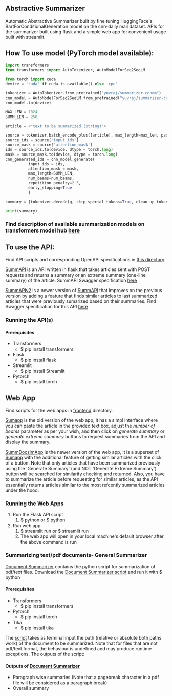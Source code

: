 ## Abstractive Summarizer
Automatic Abstractive Summarizer built by fine tuning HuggingFace's BartForConditionalGeneration model on the cnn-daily mail dataset.
APIs for the summarizer built using flask and a simple web app for convenient usage built with streamlit.

## How To use model (PyTorch model available):
```python
import transformers
from transformers import AutoTokenizer, AutoModelForSeq2SeqLM

from torch import cuda
device = 'cuda' if cuda.is_available() else 'cpu'

tokenizer = AutoTokenizer.from_pretrained("yuvraj/summarizer-cnndm")
cnn_model = AutoModelForSeq2SeqLM.from_pretrained("yuvraj/summarizer-cnndm")
cnn_model.to(device)

MAX_LEN = 1024
SUMM_LEN = 250

article = <"text to be summarized (string)">

source = tokenizer.batch_encode_plus([article], max_length=max_len, pad_to_max_length=True,return_tensors='pt', truncation='only_first')
source_ids = source['input_ids']
source_mask = source['attention_mask']
ids = source_ids.to(device, dtype = torch.long)
mask = source_mask.to(device, dtype = torch.long)
cnn_generated_ids = cnn_model.generate(
          input_ids = ids,
          attention_mask = mask, 
          max_length=SUMM_LEN,
          num_beams=num_beams,
          repetition_penalty=2.5,
          early_stopping=True
          )

summary = [tokenizer.decode(g, skip_special_tokens=True, clean_up_tokenization_spaces=True) for g in cnn_generated_ids]

print(summary)
```

### Find description of available summarization models on transformers model hub [here](https://huggingface.co/yuvraj)

## To use the API:
Find API scripts and corresponding OpenAPI specifications in [this directory](https://github.com/ust-ilabs/iitp-jun2020/tree/nlp-yuvrajraghuvanshi/summAPI).

[SummAPI](https://github.com/ust-ilabs/iitp-jun2020/blob/nlp-yuvrajraghuvanshi/summAPI/summAPI.py) is an API written in flask that takes articles sent with POST requests and returns a summary or an extreme summary (one-line summary) of the article.
SummAPI Swagger specification [here](https://github.com/ust-ilabs/iitp-jun2020/blob/nlp-yuvrajraghuvanshi/summAPI/summAPI_spec.yaml) 

[SummAPIv2](https://github.com/ust-ilabs/iitp-jun2020/blob/nlp-yuvrajraghuvanshi/summAPI/summAPIv2.py) is a newer version of [SummAPI](https://github.com/ust-ilabs/iitp-jun2020/blob/nlp-yuvrajraghuvanshi/summAPI/summAPI.py) that improves on the previous version by adding a feature that finds similar articles to last summarized articles that were previously sumarized based on their summaries.
Find Swagger specification for this API [here](https://github.com/ust-ilabs/iitp-jun2020/blob/nlp-yuvrajraghuvanshi/summAPI/summAPIv2_spec.yaml)

### Running the API(s)

#### Prerequisites

* Transformers
   * $ pip install transformers
* Flask
   * $ pip install flask
* Streamlit
   * $ pip install Streamlit     
* Pytorch
   * $ pip install torch

## Web App
Find scripts for the web apps in [frontend](https://github.com/ust-ilabs/iitp-jun2020/tree/nlp-yuvrajraghuvanshi/frontend) directory.

[Sumapp](https://github.com/ust-ilabs/iitp-jun2020/blob/nlp-yuvrajraghuvanshi/frontend/summapp.py) is the old version of the web app, it has a simpl interface where you can paste the article in the provided text box, adjust the *number of beams* parameter as per your wish, and then click on *generate summary* or *generate extreme summary* buttons to request summaries from the API and display the summary.

[SummDocsimApp](https://github.com/ust-ilabs/iitp-jun2020/blob/nlp-yuvrajraghuvanshi/frontend/SummDocsimApp.py) is the newer version of the web app, it is a superset of [Sumapp](https://github.com/ust-ilabs/iitp-jun2020/blob/nlp-yuvrajraghuvanshi/frontend/summapp.py) with the additional feature of getting similar articles with the click of a button. Note that only articles that have been summarized previously using the 'Generate Summary' (and NOT 'Generate Extreme Summary') button will be searched for similarity checking and returned. Also, you have to summarize the article before requesting for similar articles, as the API essentially returns articles similar to the most refcently summarized articles under the hood.


### Running the Web Apps

1. Run the Flask API script
   1. $ python <path to summAPIv2.py> or $ python <path to summAPI.py>
1. Run web app
   1. $ streamlit run <path to SummDocsimApp.py> or $ streamlit run <path to summapp.py>
   1. The web app will open in your local machine's default browser after the above command is run
          
          
### Summarizing text/pdf documents- General Summarizer

[Document Summarizer](https://github.com/ust-ilabs/iitp-jun2020/tree/nlp-yuvrajraghuvanshi/Document%20Summarizer) contains the python script for summarization of pdf/text files.
Download the [Document Summarizer script](https://github.com/ust-ilabs/iitp-jun2020/blob/nlp-yuvrajraghuvanshi/Document%20Summarizer/General_Summarizer.py) and run it with
$ python <path to your downloaded script>

#### Prerequisites

* Transformers
   * $ pip install transformers   
* Pytorch
   * $ pip install torch
* Tika
   * $ pip install tika
   
The [script](https://github.com/ust-ilabs/iitp-jun2020/blob/nlp-yuvrajraghuvanshi/Document%20Summarizer/General_Summarizer.py) takes as terminal input the path (relative or absolute both paths work) of the document to be summarized. Note that for files that are not pdf/text format, the behaviour is undefined and may produce runtime exceptions.
The outputs of the script:

#### Outputs of [Document Summarizer](https://github.com/ust-ilabs/iitp-jun2020/blob/nlp-yuvrajraghuvanshi/Document%20Summarizer/General_Summarizer.py)

* Paragraph wise summaries (Note that a pagebreak character in a pdf file will be considered as a paragraph break)  
* Overall summary
